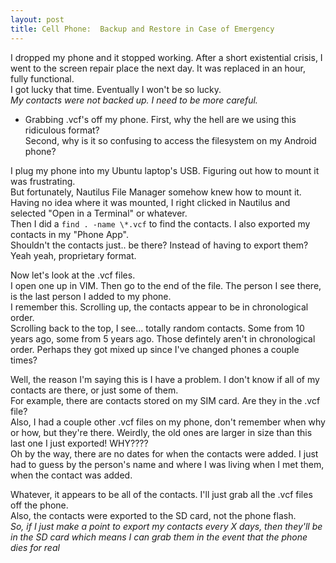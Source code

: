 ```yaml
---
layout: post
title: Cell Phone:  Backup and Restore in Case of Emergency
---
```

I dropped my phone and it stopped working.  After a short existential crisis, 
I went to the screen repair place the next day.  It was replaced in an hour,
fully functional.  
I got lucky that time.  Eventually I won't be so lucky.  
*My contacts were not backed up.  I need to be more careful.*  
  
* Grabbing .vcf's off my phone.
First, why the hell are we using this ridiculous format?  
Second, why is it so confusing to access the filesystem on my Android phone?  
  
I plug my phone into my Ubuntu laptop's USB.  Figuring out how to mount it was frustrating.  
But fortunately, Nautilus File Manager somehow knew how to mount it.  
Having no idea where it was mounted, I right clicked in Nautilus and selected "Open in a Terminal" or whatever.  
Then I did a `find . -name \*.vcf` to find the contacts.  I also exported my contacts in my "Phone App".  
Shouldn't the contacts just.. be there?  Instead of having to export them?  Yeah yeah, proprietary format.  
  
Now let's look at the .vcf files.  
I open one up in VIM.  Then go to the end of the file.  The person I see there, is the last person I added to my phone.  
I remember this.  Scrolling up, the contacts appear to be in chronological order.  
Scrolling back to the top, I see... totally random contacts.  Some from 10 years ago, some from 5 years ago.
Those defintely aren't in chronological order.  Perhaps they got mixed up since I've changed phones a couple times?  
  
Well, the reason I'm saying this is I have a problem.  I don't know if all of my contacts are there, or just some of them.  
For example, there are contacts stored on my SIM card.  Are they in the .vcf file?  
Also, I had a couple other .vcf files on my phone, don't remember when why or how, but they're there.
Weirdly, the old ones are larger in size than this last one I just exported!  WHY????  
Oh by the way, there are no dates for when the contacts were added.  I just had to guess by the person's name and where 
I was living when I met them, when the contact was added.
  
Whatever, it appears to be all of the contacts.  I'll just grab all the .vcf files off the phone.  
Also,  the contacts were exported to the SD card, not the phone flash.  
*So, if I just make a point to export my contacts every X days, then they'll be in the SD card which means I can grab them in the event that the phone dies for real*  

